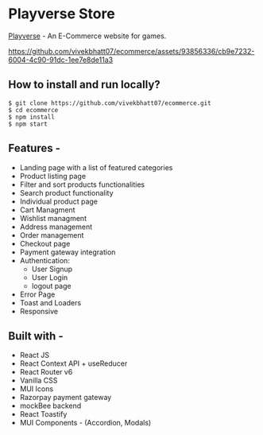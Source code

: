 # Playverse Store

[Playverse](https://playverse.netlify.app/) - An E-Commerce website for games.

https://github.com/vivekbhatt07/ecommerce/assets/93856336/cb9e7232-6004-4c90-91dc-1ee7e8de11a3

## How to install and run locally?

```
$ git clone https://github.com/vivekbhatt07/ecommerce.git
$ cd ecommerce
$ npm install
$ npm start
```

## Features -

- Landing page with a list of featured categories
- Product listing page
- Filter and sort products functionalities
- Search product functionality
- Individual product page
- Cart Managment
- Wishlist managment
- Address management
- Order management
- Checkout page
- Payment gateway integration
- Authentication:
  - User Signup
  - User Login
  - logout page
- Error Page
- Toast and Loaders
- Responsive

## Built with -

- React JS
- React Context API + useReducer
- React Router v6
- Vanilla CSS
- MUI Icons
- Razorpay payment gateway
- mockBee backend
- React Toastify
- MUI Components - (Accordion, Modals)
